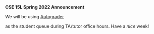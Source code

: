 __CSE 15L Spring 2022 Announcement__

We will be using [Autograder][1]

[1]: https://autograder.ucsd.edu/

as the student queue during TA/tutor office hours.
Have a _nice_ week!
